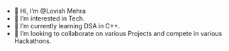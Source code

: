 - 👋 Hi, I’m @Lovish Mehra
- 👀 I’m interested in Tech.
- 🌱 I’m currently learning DSA in C++.
- 💞️ I’m looking to collaborate on various Projects and compete in various Hackathons.

<!---
Lovish-Mehra-06/Lovish-Mehra-06 is a ✨ special ✨ repository because its `README.md` (this file) appears on your GitHub profile.
You can click the Preview link to take a look at your changes.
--->
